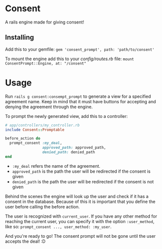 # Consent
A rails engine made for giving consent!

## Installing
Add this to your gemfile: `gem 'consent_prompt', path: 'path/to/consent'`

To mount the engine add this to your *config/routes.rb* file: `mount ConsentPrompt::Engine, at: "/consent"`

# Usage
Run `rails g consent:consempt_prompt` to generate a view for a specified agreement name. Keep in mind that it must have buttons for accepting and denying the agreement through the engine.

To prompt the newly generated view, add this to a controller:
```ruby
# app/controllers/my_controller.rb
include Consent::Promptable

before_action do
  prompt_consent :my_deal,
                 approved_path: approved_path,
                 denied_path: denied_path
end
```

- `:my_deal` refers the name of the agreement.
- `approved_path` is the path the user will be redirected if the consent is given
- `denied_path` is the path the user will be redirected if the consent is not given

Behind the scenes the engine will look up the user and check if it has a consent in the database. Because of this it is important that you define the user before calling the before action.

The user is recognized with `current_user`. If you have any other method for reaching the current user, you can specify it with the option `:user_method`, like so: `prompt_consent ..., user_method: :my_user`.

And you're ready to go! The consent prompt will not be gone until the user accepts the deal! :D
